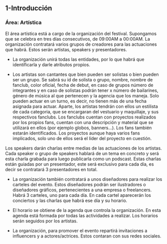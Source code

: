 ## 1-Introducción
### Área: Artística
El área artística está a cargo de la organización del festival. Supongamos que se celebra en tres días consecutivos, de 09:00AM a 00:00AM.
La organización contratará varios grupos de creadores para las actuaciones que habrá. Estos serán artistas, speakers y presentadores.

- La organización unirá todas las entidades, por lo que habrá que identificarla y darle atributos propios.

- Los artistas son cantantes que bien pueden ser solistas o bien pueden ser un grupo. Se sabrá su id de solista o grupo, nombre, nombre de fanclub, 
color oficial, fecha de debut, en caso de grupos número de integrantes y en caso de solistas podrán tener x número de bailarines, género de música 
al que pertenecen y la agencia que los maneja. 
Solo pueden actuar en un turno, es decir, no tienen más de una fecha asignada para actuar. Aparte, los artistas tendrán con ellos un estilista de cada categoria, que se 
encargaran del vestuario y maquillaje, y sus respectivos fanclubs.
Los fanclubs cuentan con proyectos realizados por los propios fans, cuentan con una descripción y material que se utilizará en ellos (por ejemplo 
globos, banners…). Los fans también estarán identificados. Los proyectos aunque haya varios fans implicados, solo uno de ellos será el líder del proyecto en cuestión.

Los speakers darán charlas entre medias de las actuaciones de los artistas. Cada speaker o grupo de speakers hablará de un tema en concreto y 
será esta charla grabada para luego publicarla como un podscast. Estas charlas están guiadas por un presentador, este será exclusivo para cada día, 
es decir se contratará 3 presentadores en total. 

- La organización también contratará a unos diseñadores para realizar los carteles del evento. 
Estos diseñadores podrán ser ilustradores o diseñadores gráficos, pertenecientes a una empresa o freelancers. Habrá 3 carteles, uno para cada día. 
En cada cartel aparecerán los conciertos y las charlas que habrá ese día y su horario.

- El horario se obtiene de la agenda que controla la organización. En esta agenda está formada por todas las actividades a realizar. Los horarios 
serán seguidos por los artistas.

- La organización, para promover el evento repartirá invitaciones a influencers y a actores/actrices. Estos contaran con sus redes sociales.

